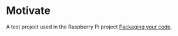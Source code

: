 # Motivate

A test project used in the Raspberry Pi project [Packaging your code](https://projects.raspberrypi.org/en/projects/packaging-your-code).